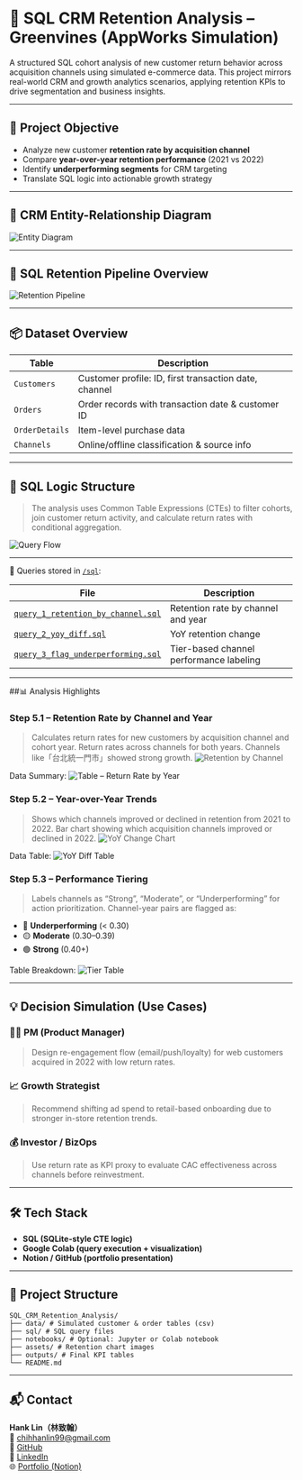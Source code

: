 # 🛒 SQL CRM Retention Analysis – Greenvines (AppWorks Simulation)

A structured SQL cohort analysis of new customer return behavior across acquisition channels using simulated e-commerce data. This project mirrors real-world CRM and growth analytics scenarios, applying retention KPIs to drive segmentation and business insights.

---

## 🎯 Project Objective

- Analyze new customer **retention rate by acquisition channel**
- Compare **year-over-year retention performance** (2021 vs 2022)
- Identify **underperforming segments** for CRM targeting
- Translate SQL logic into actionable growth strategy

---

## 🧩 CRM Entity-Relationship Diagram

![Entity Diagram](assets/sql_crm_erd_diagram.png)

---

## 🔄 SQL Retention Pipeline Overview

![Retention Pipeline](assets/sql_crm_retention_pipeline.png)

---

## 📦 Dataset Overview

| Table | Description |
|-------|-------------|
| `Customers` | Customer profile: ID, first transaction date, channel |
| `Orders` | Order records with transaction date & customer ID |
| `OrderDetails` | Item-level purchase data |
| `Channels` | Online/offline classification & source info |

---

## 🧮 SQL Logic Structure

> The analysis uses Common Table Expressions (CTEs) to filter cohorts, join customer return activity, and calculate return rates with conditional aggregation.

![Query Flow](assets/sql_crm_query_flowchart.png)


---

📂 Queries stored in [`/sql`](./sql):

| File | Description |
|------|-------------|
| [`query_1_retention_by_channel.sql`](sql/query_1_retention_by_channel.sql) | Retention rate by channel and year |
| [`query_2_yoy_diff.sql`](sql/query_2_yoy_diff.sql) | YoY retention change |
| [`query_3_flag_underperforming.sql`](sql/query_3_flag_underperforming.sql) | Tier-based channel performance labeling |
---


##📊  Analysis Highlights

### Step 5.1 – Retention Rate by Channel and Year
> Calculates return rates for new customers by acquisition channel and cohort year.
Return rates across channels for both years. Channels like「台北統一門市」showed strong growth.
![Retention by Channel](assets/Q1_yoy_retention_rate_graph.png)

Data Summary:
![Table – Return Rate by Year](assets/Q1_yoy_retention_rate_form.png)

### Step 5.2 – Year-over-Year Trends
> Shows which channels improved or declined in retention from 2021 to 2022.
Bar chart showing which acquisition channels improved or declined in 2022.
![YoY Change Chart](assets/Q2_yoy_retention_change.png)

Data Table:
![YoY Diff Table](assets/Q2_yoy_retention_change_form.png)

### Step 5.3 – Performance Tiering
> Labels channels as “Strong”, “Moderate”, or “Underperforming” for action prioritization.
Channel-year pairs are flagged as:
- 🔴 **Underperforming** (< 0.30)
- 🟡 **Moderate** (0.30–0.39)
- 🟢 **Strong** (0.40+)

Table Breakdown:
![Tier Table](assets/Q3_performance_tier_table.png)

---
## 💡 Decision Simulation (Use Cases)

### 👩‍💼 PM (Product Manager)
> Design re-engagement flow (email/push/loyalty) for web customers acquired in 2022 with low return rates.

### 📈 Growth Strategist
> Recommend shifting ad spend to retail-based onboarding due to stronger in-store retention trends.

### 💰 Investor / BizOps
> Use return rate as KPI proxy to evaluate CAC effectiveness across channels before reinvestment.

---

## 🛠 Tech Stack

- **SQL (SQLite-style CTE logic)**
- **Google Colab (query execution + visualization)**
- **Notion / GitHub (portfolio presentation)**

---

## 📁 Project Structure
```
SQL_CRM_Retention_Analysis/
├── data/ # Simulated customer & order tables (csv)
├── sql/ # SQL query files
├── notebooks/ # Optional: Jupyter or Colab notebook
├── assets/ # Retention chart images
├── outputs/ # Final KPI tables
└── README.md
```
---

## 📬 Contact

**Hank Lin（林致翰）**  
📧 [chihhanlin99@gmail.com](mailto:chihhanlin99@gmail.com)  
🔗 [GitHub](https://github.com/Hanklin999)  
🔗 [LinkedIn](https://www.linkedin.com/in/hank-lin-a05189181/)  
🌐 [Portfolio (Notion)](https://four-elbow-906.notion.site/Personal-Project-SQL-CRM-Retention-Analysis-208d839e9e7e8010aeebd067b140ca5b?pvs=74) 

